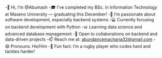-👋 Hi, I’m @Abumash
-🎓 I’ve completed my BSc. in Information Technology at Maseno University — graduating this December!
-👀 I’m passionate about software development, especially backend systems
-💻 Currently focusing on backend development with Python
-📊 Learning data science and advanced database management
-💞️ Open to collaborations on backend and data-driven projects
-📫 Reach me at: abundancemacharia32@gmail.com
-😄 Pronouns: He/Him
-🏉 Fun fact: I’m a rugby player who codes hard and tackles harder!


<!---
Abumash/Abumash is a ✨ special ✨ repository because its `README.md` (this file) appears on your GitHub profile.
You can click the Preview link to take a look at your changes.
--->
